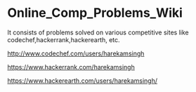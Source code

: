 # Online_Comp_Problems_Wiki
It consists of problems solved on various competitive sites like codechef,hackerrank,hackerearth, etc.

http://www.codechef.com/users/harekamsingh

https://www.hackerrank.com/harekamsingh

https://www.hackerearth.com/users/harekamsingh/
